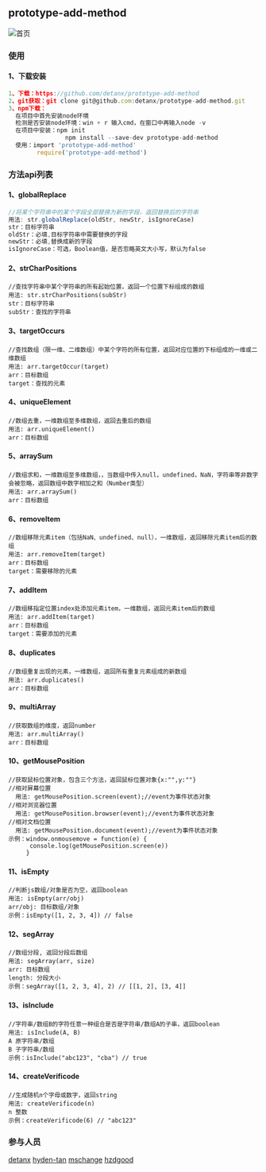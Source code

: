 ## prototype-add-method
![首页](/pic.gif)
### 使用
####  1、下载安装
```javascript
1、下载：https://github.com/detanx/prototype-add-method
2、git获取：git clone git@github.com:detanx/prototype-add-method.git
3、npm下载：
  在项目中首先安装node环境
  检测是否安装node环境：win + r 输入cmd，在窗口中再输入node -v
  在项目中安装：npm init 
                npm install --save-dev prototype-add-method
  使用：import 'prototype-add-method'
        require('prototype-add-method')
```
### 方法api列表
#### 1、globalReplace
```javascript
//将某个字符串中的某个字段全部替换为新的字段，返回替换后的字符串
用法: str.globalReplace(oldStr, newStr, isIgnoreCase)
str：目标字符串
oldStr：必填,目标字符串中需要替换的字段
newStr：必填,替换成新的字段
isIgnoreCase：可选，Boolean值，是否忽略英文大小写，默认为false
```
#### 2、strCharPositions
```
//查找字符串中某个字符串的所有起始位置，返回一个位置下标组成的数组
用法: str.strCharPositions(subStr)
str：目标字符串
subStr：查找的字符串
```
#### 3、targetOccurs
```
//查找数组（限一维、二维数组）中某个字符的所有位置，返回对应位置的下标组成的一维或二维数组
用法: arr.targetOccur(target)
arr：目标数组
target：查找的元素
```
#### 4、uniqueElement
```
//数组去重，一维数组至多维数组，返回去重后的数组
用法: arr.uniqueElement()
arr：目标数组
```
#### 5、arraySum
```
//数组求和，一维数组至多维数组，，当数组中传入null，undefined，NaN，字符串等非数字会被忽略，返回数组中数字相加之和（Number类型）
用法: arr.arraySum()
arr：目标数组
```
#### 6、removeItem
```
//数组移除元素item（包括NaN、undefined、null），一维数组，返回移除元素item后的数组
用法: arr.removeItem(target)
arr：目标数组
target：需要移除的元素
```
#### 7、addItem
```
//数组移指定位置index处添加元素item，一维数组，返回元素item后的数组
用法: arr.addItem(target)
arr：目标数组
target：需要添加的元素
```
#### 8、duplicates
```
//数组重复出现的元素，一维数组，返回所有重复元素组成的新数组
用法: arr.duplicates()
arr：目标数组
```
#### 9、multiArray
```
//获取数组的维度，返回number
用法: arr.multiArray()
arr：目标数组
```
#### 10、getMousePosition
```
//获取鼠标位置对象，包含三个方法，返回鼠标位置对象{x:"",y:""}
//相对屏幕位置
  用法: getMousePosition.screen(event);//event为事件状态对象
//相对浏览器位置
  用法: getMousePosition.browser(event);//event为事件状态对象
//相对文档位置
  用法: getMousePosition.document(event);//event为事件状态对象
示例：window.onmousemove = function(e) {
      console.log(getMousePosition.screen(e))
     }
```
#### 11、isEmpty
```
//判断js数组/对象是否为空，返回boolean
用法: isEmpty(arr/obj)
arr/obj: 目标数组/对象
示例：isEmpty([1, 2, 3, 4]) // false
```
#### 12、segArray
```
//数组分段, 返回分段后数组
用法: segArray(arr, size)
arr: 目标数组
length: 分段大小
示例：segArray([1, 2, 3, 4], 2) // [[1, 2], [3, 4]]
```
#### 13、isInclude
```
//字符串/数组B的字符任意一种组合是否是字符串/数组A的子串，返回boolean
用法: isInclude(A, B)
A 原字符串/数组
B 子字符串/数组
示例：isInclude("abc123", "cba") // true
```
#### 14、createVerificode
```
//生成随机n个字母或数字，返回string
用法: createVerificode(n)
n 整数
示例：createVerificode(6) // "abc123"
```
### 参与人员
[detanx](https://github.com/detanx)
[hyden-tan](https://github.com/hyden-tan)
[mschange](https://github.com/mschange)
[hzdgood](https://github.com/hzdgood)
